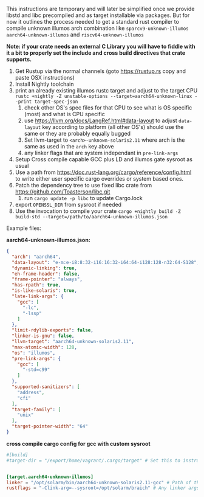 This instructions are temporary and will later be simplified once we provide libstd and libc precompiled and as target installable via packages. But for now it outlines the process needed to get a standard rust compiler to compile unknown illumos arch combination like `sparcv9-unknown-illumos` `aarch64-unknown-illumos` and `riscv64-unknown-illumos` 

**Note: if your crate needs an external C Library you will have to fiddle with it a bit to properly set the include and cross build directives that crate supports.**

1. Get Rustup via the normal channels (goto https://rustup.rs copy and paste OSX instructions)
2. Install Nightly toolchain
3. print an already existing illumos rustc target and adjust to the target CPU  `rustc +nightly -Z unstable-options --target=aarch64-unknown-linux --print target-spec-json` 
	1. check other OS's spec files for that CPU to see what is OS specific (most) and what is CPU specific
	2. use https://llvm.org/docs/LangRef.html#data-layout to adjust `data-layout` key according to platform (all other OS's) should use the same or they are probably equally bugged
	3. Set llvm-target to `<arch>-unknown-solaris2.11` where arch is the same as used in the `arch` key above
	4. any linker flags that are system independant in `pre-link-args` 
4. Setup Cross compile capable GCC plus LD and illumos gate sysroot as usual
5. Use a path from https://doc.rust-lang.org/cargo/reference/config.html to write either user specific cargo overrides or system based ones.
6. Patch the dependency tree to use fixed libc crate from https://github.com/Toasterson/libc.git
	1. run `cargo update -p libc` to update Cargo.lock
7. export `OPENSSL_DIR` from sysroot if needed
8. Use the invocation to compile your crate `cargo +nightly build -Z build-std --target=/path/to/aarch64-unknown-illumos.json`

Example files:

**aarch64-unknown-illumos.json:**
```json
{
  "arch": "aarch64",
  "data-layout": "e-m:e-i8:8:32-i16:16:32-i64:64-i128:128-n32:64-S128",
  "dynamic-linking": true,
  "eh-frame-header": false,
  "frame-pointer": "always",
  "has-rpath": true,
  "is-like-solaris": true,
  "late-link-args": {
    "gcc": [
      "-lc",
      "-lssp"
    ]
  },
  "limit-rdylib-exports": false,
  "linker-is-gnu": false,
  "llvm-target": "aarch64-unknown-solaris2.11",
  "max-atomic-width": 128,
  "os": "illumos",
  "pre-link-args": {
    "gcc": [
      "-std=c99"
    ]
  },
  "supported-sanitizers": [
    "address",
    "cfi"
  ],
  "target-family": [
    "unix"
  ],
  "target-pointer-width": "64"
}
```

**cross compile cargo config for gcc with custom sysroot**

```toml
#[build]
#target-dir = "/export/home/vagrant/.cargo/target" # Set this to instruct cargo to place the compile artifacts into the specified directory (usefull for NFS mounted directories)


[target.aarch64-unknown-illumos]
linker = "/opt/solarm/bin/aarch64-unknown-solaris2.11-gcc" # Path of the gcc binary to use as linker (calls our LD in the background but $LD cannot be set)
rustflags = "-Clink-arg=--sysroot=/opt/solarm/braich" # Any linker args that are usually set in $LDFLAGS go here
```

